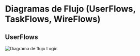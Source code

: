 # Diagramas de Flujo (UserFlows, TaskFlows, WireFlows)

## UserFlows

![Diagrama de flujo Login](design/flows/FLOW-Login.svg)

